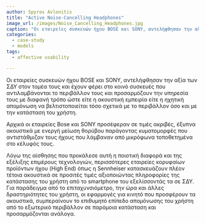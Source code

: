 ```yaml
---
author: Spyros Avlonitis
title: "Active Noise-Cancelling Headphones"
image_url: /images/Noise_Cancelling_Headphones.jpg
caption: "Οι εταιρείες συσκευών ήχου BOSΕ και SONY, αντελήφθησαν την αξία των ΣΔΥ στον τομέα τους και έχουν φέρει στο κοινό συσκευές που αντιλαμβάνονται το περιβάλλον τους και προσαρμόζουν την υπηρεσία τους με διαφανή τρόπο ώστε είτε η ακουστική εμπειρία είτε η ηχητική απομόνωση να βελτιστοποιείται τόσο σχετικά με το περιβάλλον όσο και με την κατάσταση του χρήστη."
categories:
  - case-study
  - models
tags:
  - affective usability

---
```


Οι εταιρείες συσκευών ήχου BOSΕ και SONY, αντελήφθησαν την αξία των ΣΔΥ στον τομέα τους και έχουν φέρει στο κοινό συσκευές που αντιλαμβάνονται το περιβάλλον τους και προσαρμόζουν την υπηρεσία τους με διαφανή τρόπο ώστε είτε η ακουστική εμπειρία είτε η ηχητική απομόνωση να βελτιστοποιείται τόσο σχετικά με το περιβάλλον όσο και με την κατάσταση του χρήστη.

Αρχικά οι εταιρείες Bose και SONY προσέφεραν σε τιμές ακριβές, έξυπνα ακουστικά με ενεργή μείωση θορύβου παράγοντας κυματομορφές που αντιστάθμιζαν τους ήχους που λάμβαναν από μικρόφωνα τοποθετημένα στο κέλυφός τους.

Λόγω της αίσθησης που προκάλεσε αυτή η ποιοτική διαφορά και της εξέλιξης επιμέρους τεχνολογιών,  περισσότερες εταιρείες κορυφαίων προϊόντων ήχου (High End) όπως η Sennheiser κατασκευάζουν πλέον τέτοια ακουστικά σε προσιτές τιμές αξιοποιώντας πληροφορίες της κατάστασης του χρήστη από το smartphone του εξελίσσοντάς τα σε ΣΔΥ. Για παράδειγμα από το επιταχυνσιόμετρο, την ώρα και άλλες δραστηριότητες του χρήστη, οι εφαρμογές για κινητό που προσφέρουν τα ακουστικά, συμπεραίνουν το επιθυμητό επίπεδο απομόνωσης του χρήστη από το εξωτερικό περιβάλλον σε παρόμοια κατάσταση και προσαρμόζονται ανάλογα.


